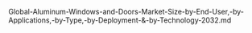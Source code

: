 Global-Aluminum-Windows-and-Doors-Market-Size-by-End-User,-by-Applications,-by-Type,-by-Deployment-&-by-Technology-2032.md
